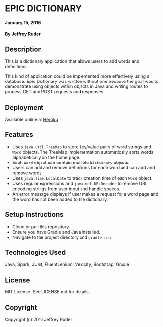 # EPIC DICTIONARY

#### January 15, 2016

#### By Jeffrey Ruder

## Description

This is a dictionary application that allows users to add words and definitions.

This kind of application could be implemented more effectively using a database. Epic Dictionary was written without one because the goal was to demonstrate using objects within objects in Java and writing routes to process GET and POST requests and responses.

## Deployment

Available online at [Heroku](https://fierce-sea-8484.herokuapp.com/)

## Features

* Uses `java.util.TreeMap` to store key/value pairs of word strings and `Word` objects. The TreeMap implementation automatically sorts words alphabetically on the home page.
* Each `Word` object can contain multiple `Dictionary` objects.
* Users can add and remove definitions for each word and can add and remove words.
* Uses `java.time.LocalDate` to track creation time of each `Word` object.
* Uses regular expressions and `java.net.URLDecoder` to remove URL encoding strings from user input and handle spaces.
* An error message displays if user makes a request for a word page and the word has not been added to the dictionary.

## Setup Instructions

* Clone or pull this repository.
* Ensure you have Gradle and Java installed.
* Navigate to the project directory and `gradle run`

## Technologies Used

Java, Spark, JUnit, FluentLenium, Velocity, Bootstrap, Gradle

## License

MIT License. See LICENSE.md for details.

## Copyright

Copyright (c) 2016 Jeffrey Ruder
